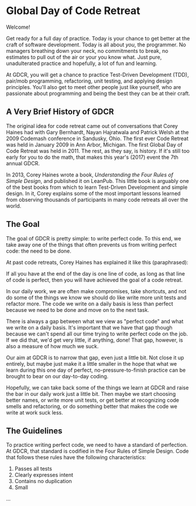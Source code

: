# Global Day of Code Retreat

Welcome!

Get ready for a full day of practice. Today is your chance to get better at the craft of software development. Today is all about *you*, the programmer. No managers breathing down your neck, no commitments to break, no estimates to pull out of the air or your you know what. Just pure, unadulterated practice and hopefully, a lot of fun and learning.

At GDCR, you will get a chance to practice Test-Driven Development (TDD), pair/mob programming, refactoring, unit testing, and applying design principles. You'll also get to meet other people just like yourself, who are passionate about programming and being the best they can be at their craft.

## A Very Brief History of GDCR

The original idea for code retreat came out of conversations that Corey Haines had with Gary Bernhardt, Nayan Hajratwala and Patrick Welsh at the 2009 Codemash conference in Sandusky, Ohio. The first ever Code Retreat was held in January 2009 in Ann Arbor, Michigan. The first Global Day of Code Retreat was held in 2011. The rest, as they say, is history. If it's still too early for you to do the math, that makes this year's (2017) event the 7th annual GDCR.

In 2013, Corey Haines wrote a book, *Understanding the Four Rules of Simple Design*, and published it on LeanPub. This little book is arguably one of the best books from which to learn Test-Driven Development and simple design. In it, Corey explains some of the most important lessons learned from observing thousands of participants in many code retreats all over the world.

## The Goal

The goal of GDCR is pretty simple: to write perfect code. To this end, we take away one of the things that often prevents us from writing perfect code: the need to be done.

At past code retreats, Corey Haines has explained it like this (paraphrased):

If all you have at the end of the day is one line of code, as long as that line of code is perfect, then you will have achieved the goal of a code retreat.

In our daily work, we are often make compromises, take shortcuts, and not do some of the things we know we should do like write more unit tests and refactor more. The code we write on a daily basis is less than perfect because we need to be done and move on to the next task.

There is always a gap between what we view as "perfect code" and what we write on a daily basis. It's important that we have that gap though because we can't spend all our time trying to write perfect code on the job. If we did that, we'd get very little, if anything, done! That gap, however, is also a measure of how much we suck.

Our aim at GDCR is to narrow that gap, even just a little bit. Not close it up entirely, but maybe just make it a little smaller in the hope that what we learn during this one day of perfect, no-pressure-to-finish practice can be brought to bear on our day-to-day coding.

Hopefully, we can take back some of the things we learn at GDCR and raise the bar in our daily work just a little bit. Then maybe we start choosing better names, or write more unit tests, or get better at recognizing code smells and refactoring, or do something better that makes the code we write at work suck less.

## The Guidelines

To practice writing perfect code, we need to have a standard of perfection. At GDCR, that standard is codified in the Four Rules of Simple Design. Code that follows these rules have the following characteristics:

1. Passes all tests
2. Clearly expresses intent
3. Contains no duplication
4. Small

...
